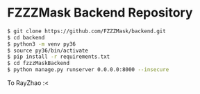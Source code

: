 # FZZZMask Backend Repository

```bash
$ git clone https://github.com/FZZZMask/backend.git
$ cd backend
$ python3 -m venv py36
$ source py36/bin/activate
$ pip install -r requirements.txt
$ cd fzzzMaskBackend
$ python manage.py runserver 0.0.0.0:8000 --insecure 
```

To RayZhao :<
